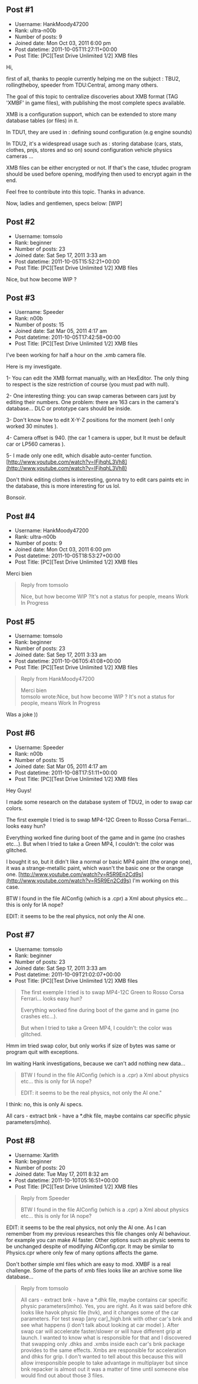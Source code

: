 ## Post #1
- Username: HankMoody47200
- Rank: ultra-n00b
- Number of posts: 9
- Joined date: Mon Oct 03, 2011 6:00 pm
- Post datetime: 2011-10-05T11:27:11+00:00
- Post Title: [PC][Test Drive Unlimited 1/2] XMB files

Hi,

first of all, thanks to people currently helping me on the subject : 
TBU2, rollingtheboy, speeder from TDU:Central, among many others.

The goal of this topic to centralize discoveries about XMB format (TAG 'XMBF' in game files), with publishing the most complete specs available.

XMB is a configuration support, which can be extended to store many database tables (or files) in it.

In TDU1, they are used in :
defining sound configuration (e.g engine sounds)

In TDU2, it's a widespread usage such as :
storing database (cars, stats, clothes, pnjs, stores and so on)
sound configuration
vehicle physics
cameras
...

XMB files can be either encrypted or not. If that's the case, tdudec program should be used before opening, modifying then used to encrypt again in the end.

Feel free to contribute into this topic. Thanks in advance.

Now, ladies and gentlemen, specs below: 
[WIP]
## Post #2
- Username: tomsolo
- Rank: beginner
- Number of posts: 23
- Joined date: Sat Sep 17, 2011 3:33 am
- Post datetime: 2011-10-05T15:52:21+00:00
- Post Title: [PC][Test Drive Unlimited 1/2] XMB files

Nice, but how become WIP ?
## Post #3
- Username: Speeder
- Rank: n00b
- Number of posts: 15
- Joined date: Sat Mar 05, 2011 4:17 am
- Post datetime: 2011-10-05T17:42:58+00:00
- Post Title: [PC][Test Drive Unlimited 1/2] XMB files

I've been working for half a hour on the .xmb camera file. 

Here is my investigate.   


1- You can edit the XMB format manually, with an HexEditor. The only thing to respect is the size restriction of course (you must pad with null). 

2- One interesting thing: you can swap cameras between cars just by editing their numbers. One problem: there are 163 cars in the camera's database... DLC or prototype cars should be inside.

3- Don't know how to edit X-Y-Z positions for the moment (eeh I only worked 30 minutes   ).

4- Camera offset is 940. (the car 1 camera is upper, but It must be default car or LP560 cameras  ).

5- I made only one edit, which disable auto-center function. 
[http://www.youtube.com/watch?v=IFjhqhL3Vh8](http://www.youtube.com/watch?v=IFjhqhL3Vh8)

Don't think editing clothes is interesting, gonna try to edit cars paints etc in the database, this is more interesting for us lol.   

Bonsoir.
## Post #4
- Username: HankMoody47200
- Rank: ultra-n00b
- Number of posts: 9
- Joined date: Mon Oct 03, 2011 6:00 pm
- Post datetime: 2011-10-05T18:53:27+00:00
- Post Title: [PC][Test Drive Unlimited 1/2] XMB files

Merci bien  

> Reply from tomsolo
>
> Nice, but how become WIP ?It's not a status for people, means Work In Progress
## Post #5
- Username: tomsolo
- Rank: beginner
- Number of posts: 23
- Joined date: Sat Sep 17, 2011 3:33 am
- Post datetime: 2011-10-06T05:41:08+00:00
- Post Title: [PC][Test Drive Unlimited 1/2] XMB files

> Reply from HankMoody47200
>
> Merci bien  
tomsolo wrote:Nice, but how become WIP ? It's not a status for people, means Work In Progress

Was a joke ))
## Post #6
- Username: Speeder
- Rank: n00b
- Number of posts: 15
- Joined date: Sat Mar 05, 2011 4:17 am
- Post datetime: 2011-10-08T17:51:11+00:00
- Post Title: [PC][Test Drive Unlimited 1/2] XMB files

Hey Guys! 

I made some research on the database system of TDU2, in oder to swap car colors. 

The first exemple I tried is to swap MP4-12C Green to Rosso Corsa Ferrari... looks easy hun? 

Everything worked fine during boot of the game and in game (no crashes etc...).
But when I tried to take a Green MP4, I couldn't: the color was glitched. 

I bought it so, but it didn't like a normal or basic MP4 paint (the orange one), it was a strange-metallic paint, which wasn't the basic one or the orange one.
[http://www.youtube.com/watch?v=R5R9En2Cd9s](http://www.youtube.com/watch?v=R5R9En2Cd9s)
 I'm working on this case.  

BTW I found in the file AIConfig (which is a .cpr) a Xml about physics etc... this is only for IA nope?

EDIT: it seems to be the real physics, not only the AI one.
## Post #7
- Username: tomsolo
- Rank: beginner
- Number of posts: 23
- Joined date: Sat Sep 17, 2011 3:33 am
- Post datetime: 2011-10-09T21:02:07+00:00
- Post Title: [PC][Test Drive Unlimited 1/2] XMB files

> The first exemple I tried is to swap MP4-12C Green to Rosso Corsa Ferrari... looks easy hun?
>
> 
>
> Everything worked fine during boot of the game and in game (no crashes etc...).
>
> But when I tried to take a Green MP4, I couldn't: the color was glitched.

Hmm im tried swap color, but only works if size of bytes was same or program quit with exceptions. 

Im waiting Hank investigations, because we can't add nothing new data...

> BTW I found in the file AIConfig (which is a .cpr) a Xml about physics etc... this is only for IA nope?
>
> 
>
> EDIT: it seems to be the real physics, not only the AI one."

I think: no, this is only Ai specs.

All cars - extract bnk - have a *.dhk file, maybe contains car specific physic parameters(imho).
## Post #8
- Username: Xarlith
- Rank: beginner
- Number of posts: 20
- Joined date: Tue May 17, 2011 8:32 am
- Post datetime: 2011-10-10T05:16:51+00:00
- Post Title: [PC][Test Drive Unlimited 1/2] XMB files

> Reply from Speeder
>
> BTW I found in the file AIConfig (which is a .cpr) a Xml about physics etc... this is only for IA nope?

EDIT: it seems to be the real physics, not only the AI one.
As I can remember from my previous researches this file changes only AI behaviour. for example you can make AI faster. Other options such as physic seems to be unchanged despite of modifying AIConfig.cpr. It may be similar to Physics.cpr where only few of many options affects the game.

Don't bother simple xml files which are easy to mod. XMBF is a real challenge. Some of the parts of xmb files looks like an archive some like database...

> Reply from tomsolo
>
> All cars - extract bnk - have a *.dhk file, maybe contains car specific physic parameters(imho).
Yes, you are right. As it was said before dhk looks like havok physic file (hvk), and it changes some of the car parameters.
For test swap [any car]_high.bnk with other car's bnk and see what happens (i don't talk about looking at car model ). After swap car will accelerate faster/slower or will have different grip at launch. I wanted to know what is responsible for that and I discovered that swapping only .dhks and .xmbs inside each car's bnk package provides to the same effects. Xmbs are responsible for acceleration and dhks for grip. I don't wanted to tell about this because this will allow irresponsible people to take advantage in multiplayer but since bnk repacker is almost out it was a matter of time until someone else would find out about those 3 files.
